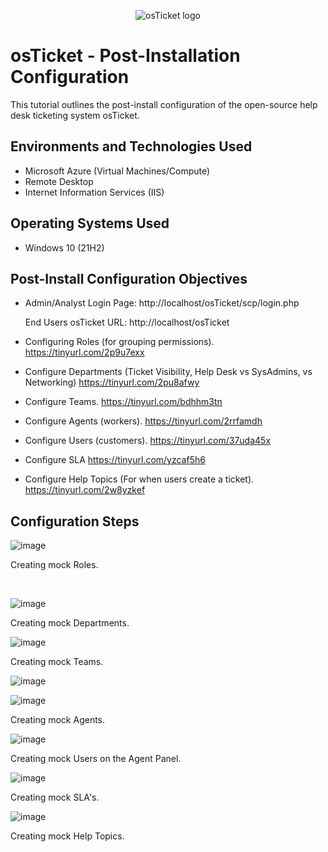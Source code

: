 <p align="center">
<img src="https://i.imgur.com/Clzj7Xs.png" alt="osTicket logo"/>
</p>

<h1>osTicket - Post-Installation Configuration</h1>
This tutorial outlines the post-install configuration of the open-source help desk ticketing system osTicket.<br />



<h2>Environments and Technologies Used</h2>

- Microsoft Azure (Virtual Machines/Compute)
- Remote Desktop
- Internet Information Services (IIS)

<h2>Operating Systems Used </h2>

- Windows 10</b> (21H2)

<h2>Post-Install Configuration Objectives</h2>

- Admin/Analyst Login Page: http://localhost/osTicket/scp/login.php 

  End Users osTicket URL: http://localhost/osTicket
- Configuring Roles (for grouping permissions).
  https://tinyurl.com/2p9u7exx 
- Configure Departments (Ticket Visibility, Help Desk vs SysAdmins, vs Networking)
  https://tinyurl.com/2pu8afwy
- Configure Teams.
  https://tinyurl.com/bdhhm3tn
- Configure Agents (workers).
  https://tinyurl.com/2rrfamdh
- Configure Users (customers).
  https://tinyurl.com/37uda45x
- Configure SLA
  https://tinyurl.com/yzcaf5h6
- Configure Help Topics (For when users create a ticket).
  https://tinyurl.com/2w8yzkef


<h2>Configuration Steps</h2>

<p>

  
  ![image](https://github.com/user-attachments/assets/fc22e03b-4757-46a4-81e6-f21c51d2f603)

</p>
<p>
Creating mock Roles.
</p>
<br />

<p>

  ![image](https://github.com/user-attachments/assets/ef7c71bd-99b9-4735-b8f5-1e435dfd360d)
 


</p>
<p>
Creating mock Departments.
<br />

<p>

  
  ![image](https://github.com/user-attachments/assets/e73a361d-26bf-4785-a155-7b9f795f6a3e)

</p>
<p>
Creating mock Teams.
<br />




![image](https://github.com/user-attachments/assets/bd114520-178c-4bc0-a8e6-a20f84e26d3f)

![image](https://github.com/user-attachments/assets/00eb3849-0820-4df6-ada1-9c25f1dfada0)



Creating mock Agents.




![image](https://github.com/user-attachments/assets/38f5a6be-645e-4e0b-9f16-e45de0e088ab)



Creating mock Users on the Agent Panel.




![image](https://github.com/user-attachments/assets/585891dc-3713-43af-ad58-b53e3b16c756)


Creating mock SLA's.



![image](https://github.com/user-attachments/assets/f8a7f9ce-f246-48d5-88e4-d02ca8f5a243)



Creating mock Help Topics.


